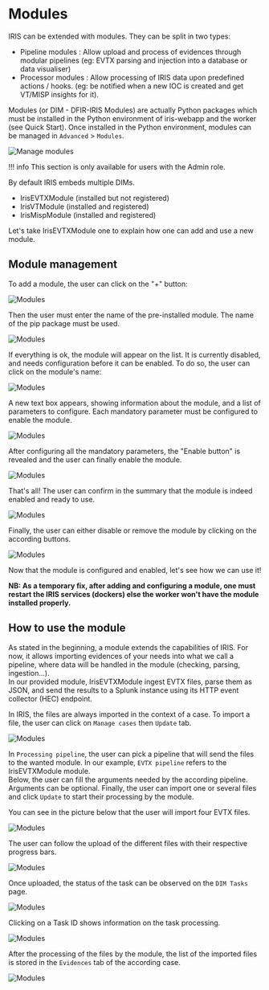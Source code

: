 # Modules


IRIS can be extended with modules. They can be split in two types:   

- Pipeline modules : Allow upload and process of evidences through modular pipelines (eg: EVTX parsing and injection into a database or data visualiser)
- Processor modules : Allow processing of IRIS data upon predefined actions / hooks. (eg: be notified when a new IOC is created and get VT/MISP insights for it).

Modules (or DIM - DFIR-IRIS Modules) are actually Python packages which must be installed in the Python environment of iris-webapp and the worker (see Quick Start).
Once installed in the Python environment, modules can be managed in ``Advanced`` > ``Modules``.

![Manage modules](../_static/Manage_module.png)

!!! info
    This section is only available for users with the Admin role.

By default IRIS embeds multiple DIMs.  

- IrisEVTXModule (installed but not registered)
- IrisVTModule (installed and registered)
- IrisMispModule (installed and registered)
  
Let's take IrisEVTXModule one to explain how one can add and use a new module.

Module management
------------------

To add a module, the user can click on the "+" button:

![Modules](../_static/Modules_management.png)


Then the user must enter the name of the pre-installed module. The name of the pip package must be used.

![Modules](../_static/Modules_management_add.png)


If everything is ok, the module will appear on the list. It is currently disabled, and needs configuration before it can be enabled. To do so, the user can click on the module's name:

![Modules](../_static/Modules_management_summary.png)


A new text box appears, showing information about the module, and a list of parameters to configure. Each mandatory parameter must be configured to enable the module.

![Modules](../_static/Modules_management_info.png)


After configuring all the mandatory parameters, the "Enable button" is revealed and the user can finally enable the module.

![Modules](../_static/Modules_management_enable.png)


That's all! The user can confirm in the summary that the module is indeed enabled and ready to use.

![Modules](../_static/Modules_management_enabled.png)


Finally, the user can either disable or remove the module by clicking on the according buttons.

![Modules](../_static/Modules_management_remdis.png)

Now that the module is configured and enabled, let's see how we can use it!

**NB: As a temporary fix, after adding and configuring a module, one must restart the IRIS services (dockers) else the worker won't have the module installed properly.**

## How to use the module

As stated in the beginning, a module extends the capabilities of IRIS. For now, it allows importing evidences of your needs into what we call a pipeline, where data will be handled in the module (checking, parsing, ingestion...).  
In our provided module, IrisEVTXModule ingest EVTX files, parse them as JSON, and send the results to a Splunk instance using its HTTP event collector (HEC) endpoint.

In IRIS, the files are always imported in the context of a case. To import a file, the user can click on ``Manage cases`` then ``Update`` tab.

![Modules](../_static/Modules_management_import.png)

In ``Processing pipeline``, the user can pick a pipeline that will send the files to the wanted module. In our example, ``EVTX pipeline`` refers to the IrisEVTXModule module.  
Below, the user can fill the arguments needed by the according pipeline. Arguments can be optional. Finally, the user can import one or several files and click ``Update`` to start their processing by the module.  

You can see in the picture below that the user will import four EVTX files.

![Modules](../_static/Modules_management_evtxup.png)

The user can follow the upload of the different files with their respective progress bars.

![Modules](../_static/Modules_management_import_progress.png)

Once uploaded, the status of the task can be observed on the `DIM Tasks` page.

![Modules](../_static/Modules_management_task.png)

Clicking on a Task ID shows information on the task processing.

![Modules](../_static/Modules_management_import_taskinfo.png)

After the processing of the files by the module, the list of the imported files is stored in the ``Evidences`` tab of the according case.

![Modules](../_static/Modules_management_import_evidences.png)

